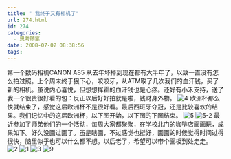 ```yaml
---
title: " 我终于又有相机了"
url: 274.html
id: 274
categories:
  - 思考随笔
date: 2008-07-02 08:38:56
tags:
---
```


第一个数码相机CANON A85 从去年坏掉到现在都有大半年了，以致一直没有怎么拍过照。上个周末终于狠下心，咬咬牙，从ATM取了几次我们的血汗钱，买了新的相机。虽说内心喜悦，但想想挥霍的血汗钱也是心疼。还好有小禾支持，送了我一个很贵很好看的包：反正以后好好拍就是啦，钱财身外物。 ![4](../../../images/2008/07/4-thumb.jpg) 欧洲杯那么快就结束了，感觉这届欧洲杯不是很好看。最后西班牙夺冠，还是比较喜欢的结果。我们记忆中的这届欧洲杯，以下图开始，以下图的下图结束。 ![5](../../../images/2008/07/5-thumb.jpg) ![5-2](../../../images/2008/07/5-2-thumb.jpg) 最近参加了师弟他们的一个活动，每周大家都聚聚，在学校北门的咖啡店画画玩，成果如下。好久没画过画了。虽是瞎画，不过感觉也挺好，画画的时候觉得时间过得很快，脑里似乎也可以什么都不想。以后老了，希望可以带个画板到处走走。 ![2](../../../images/2008/07/2-thumb.jpg) ![1](../../../images/2008/07/1-thumb.jpg) ![3](../../../images/2008/07/3-thumb.jpg) ![9](../../../images/2008/07/9-thumb.jpg)